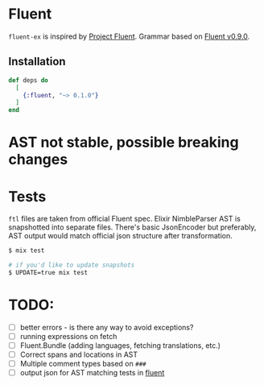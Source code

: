 # Fluent


`fluent-ex` is inspired by [Project Fluent](https://projectfluent.org). Grammar based on [Fluent v0.9.0](https://github.com/projectfluent/fluent).

## Installation

```elixir
def deps do
  [
    {:fluent, "~> 0.1.0"}
  ]
end
```

# AST not stable, possible breaking changes


# Tests

`ftl` files are taken from official Fluent spec.
Elixir NimbleParser AST is snapshotted into separate files.
There's basic JsonEncoder but preferably, AST output would match official
json structure after transformation.

```bash
$ mix test

# if you'd like to update snapshots
$ UPDATE=true mix test
```

# TODO:

  - [ ] better errors - is there any way to avoid exceptions?
  - [ ] running expressions on fetch
  - [ ] Fluent.Bundle (adding languages, fetching translations, etc.)
  - [ ] Correct spans and locations in AST
  - [ ] Multiple comment types based on `###`
  - [ ] output json for AST matching tests in [fluent](https://github.com/projectfluent/fluent)
